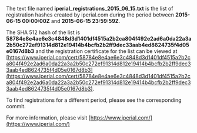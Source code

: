 The text file named **iperial_registrations_2015_06_15.txt** is the list of registration hashes created by iperial.com during the period between **2015-06-15 00:00:00Z** and **2015-06-15 23:59:59Z**.

The SHA 512 hash of the list is **58784e8e4ae6e3c4848d3d1401df4515a2b2ca804f492e2ad6a0da22a3a2b50c272ef91314d812e19414b4bcfb2b2ff9dec33aab4ed8624735f4d05e0167d8b3** and the registration certificate for the list can be viewed at [https://www.iperial.com/cert/58784e8e4ae6e3c4848d3d1401df4515a2b2ca804f492e2ad6a0da22a3a2b50c272ef91314d812e19414b4bcfb2b2ff9dec33aab4ed8624735f4d05e0167d8b3](https://www.iperial.com/cert/58784e8e4ae6e3c4848d3d1401df4515a2b2ca804f492e2ad6a0da22a3a2b50c272ef91314d812e19414b4bcfb2b2ff9dec33aab4ed8624735f4d05e0167d8b3).

To find registrations for a different period, please see the corresponding commit.

For more information, please visit [https://www.iperial.com/](https://www.iperial.com/)

